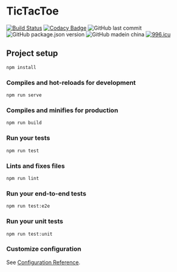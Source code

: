 # TicTacToe
[![Build Status](https://www.travis-ci.org/superman285/TicTacToe.svg?branch=master)](https://www.travis-ci.org/superman285/TicTacToe)
[![Codacy Badge](https://api.codacy.com/project/badge/Grade/1882a7fa14d24143ad9d778af855d646)](https://www.codacy.com/app/superman285/TicTacToe?utm_source=github.com&amp;utm_medium=referral&amp;utm_content=superman285/TicTacToe&amp;utm_campaign=Badge_Grade)
![GitHub last commit](https://img.shields.io/github/last-commit/superman285/TicTacToe.svg)
![GitHub package.json version](https://img.shields.io/github/package-json/v/superman285/TicTacToe.svg)
![GitHub madein china](https://img.shields.io/badge/made%20in-China-blueviolet.svg)
<a href="https://996.icu"><img src="https://img.shields.io/badge/link-996.icu-red.svg" alt="996.icu"></a>


## Project setup
```
npm install
```

### Compiles and hot-reloads for development
```
npm run serve
```

### Compiles and minifies for production
```
npm run build
```

### Run your tests
```
npm run test
```

### Lints and fixes files
```
npm run lint
```

### Run your end-to-end tests
```
npm run test:e2e
```

### Run your unit tests
```
npm run test:unit
```

### Customize configuration
See [Configuration Reference](https://cli.vuejs.org/config/).

